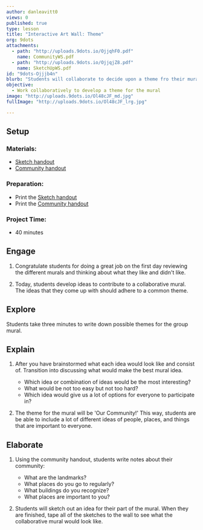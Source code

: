```yaml
---
author: danleavitt0
views: 0
published: true
type: lesson
title: "Interactive Art Wall: Theme"
org: 9dots
attachments: 
  - path: "http://uploads.9dots.io/OjjqhF0.pdf"
    name: CommunityWS.pdf
  - path: "http://uploads.9dots.io/OjjqjZ8.pdf"
    name: SketchUpWS.pdf
id: "9dots-Ojjjb4n"
blurb: "Students will collaborate to decide upon a theme fro their mural, and begin the process of designing their contribution to the piece."
objective: 
  - Work collaboratively to develop a theme for the mural
image: "http://uploads.9dots.io/Ol48cJF_md.jpg"
fullImage: "http://uploads.9dots.io/Ol48cJF_lrg.jpg"

---
```


## Setup

### Materials:

- [Sketch handout](http://uploads.9dots.io/OjjqjZ8.pdf)
- [Community handout](http://uploads.9dots.io/OjjqhF0.pdf)

### Preparation:

- Print the [Sketch handout](http://uploads.9dots.io/OjjqjZ8.pdf)
- Print the [Community handout](http://uploads.9dots.io/OjjqhF0.pdf)

### Project Time:

- 40 minutes

## Engage

1. Congratulate students for doing a great job on the first day reviewing the different murals and thinking about what they like and didn't like.

2. Today, students develop ideas to contribute to a collaborative mural. The ideas that they come up with should adhere to a common theme.

## Explore
Students take three minutes to write down possible themes for the group mural. 

## Explain

1. After you have brainstormed what each idea would look like and consist of. Transition into discussing what would make the best mural idea. 
	- Which idea or combination of ideas would be the most interesting?
	- What would be not too easy but not too hard?
	- Which idea would give us a lot of options for everyone to participate in?

2. The theme for the mural will be 'Our Community!' This way, students are be able to include a lot of different ideas of people, places, and things that are important to everyone.

## Elaborate

1. Using the community handout, students write notes about their community:
	- What are the landmarks?
	- What places do you go to regularly?
	- What buildings do you recognize?
	- What places are important to you?

2. Students will sketch out an idea for their part of the mural. When they are finished, tape all of the sketches to the wall to see what the collaborative mural would look like.
